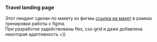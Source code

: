 ### Travel landing page

Этот лендинг сделан по макету из фигмы [ссылка на макет](https://www.figma.com/file/ClPSP7KCU1NbvxMXA914hlFk/travel-landing-page-jacobvoyles?node-id=0%3A1 "ссылка на фигму")
в рамках тренировки работы с figma.  
При разработке задействованы flex, css-grid и даже добавлена некоторая адаптивность =))
